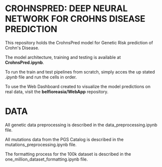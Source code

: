 # CROHNSPRED: DEEP NEURAL NETWORK FOR CROHNS DISEASE PREDICTION
This repository holds the CrohnsPred model for Genetic Risk prediction of Crohn's Disease.

The model architecture, training and testing is available at __CrohnsPred.ipynb__.

To run the train and test pipelines from scratch, simply acces the up stated _.ipynb_ file and run the cells in order.

To use the Web Dashboard created to visualize the model predictions on real data, visit the __belfioreasia/WebApp__ repository.

# DATA
All genetic data preprocessing is described in the data_preprocessing.ipynb file. 

All mutations data from the PGS Catalog is described in the mutations_preprocessing.ipynb file.

The formatting process for the 100k dataset is described in the one_million_dataset_formatting.ipynb file.